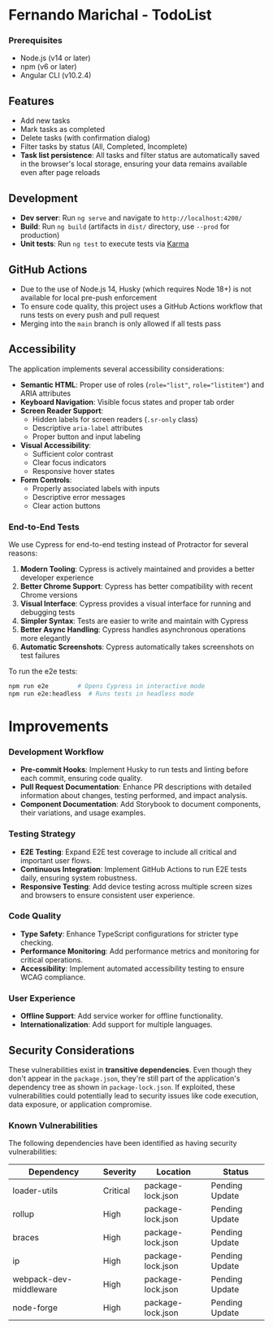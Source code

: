 # Fernando Marichal - TodoList

### Prerequisites

- Node.js (v14 or later)
- npm (v6 or later)
- Angular CLI (v10.2.4)

## Features

- Add new tasks
- Mark tasks as completed
- Delete tasks (with confirmation dialog)
- Filter tasks by status (All, Completed, Incomplete)
- **Task list persistence**: All tasks and filter status are automatically saved in the browser's local storage, ensuring your data remains available even after page reloads

## Development

- **Dev server**: Run `ng serve` and navigate to `http://localhost:4200/`
- **Build**: Run `ng build` (artifacts in `dist/` directory, use `--prod` for production)
- **Unit tests**: Run `ng test` to execute tests via [Karma](https://karma-runner.github.io)

## GitHub Actions

- Due to the use of Node.js 14, Husky (which requires Node 18+) is not available for local pre-push enforcement
- To ensure code quality, this project uses a GitHub Actions workflow that runs tests on every push and pull request
- Merging into the `main` branch is only allowed if all tests pass

## Accessibility

The application implements several accessibility considerations:

- **Semantic HTML**: Proper use of roles (`role="list"`, `role="listitem"`) and ARIA attributes
- **Keyboard Navigation**: Visible focus states and proper tab order
- **Screen Reader Support**:
  - Hidden labels for screen readers (`.sr-only` class)
  - Descriptive `aria-label` attributes
  - Proper button and input labeling
- **Visual Accessibility**:
  - Sufficient color contrast
  - Clear focus indicators
  - Responsive hover states
- **Form Controls**:
  - Properly associated labels with inputs
  - Descriptive error messages
  - Clear action buttons

### End-to-End Tests

We use Cypress for end-to-end testing instead of Protractor for several reasons:

1. **Modern Tooling**: Cypress is actively maintained and provides a better developer experience
2. **Better Chrome Support**: Cypress has better compatibility with recent Chrome versions
3. **Visual Interface**: Cypress provides a visual interface for running and debugging tests
4. **Simpler Syntax**: Tests are easier to write and maintain with Cypress
5. **Better Async Handling**: Cypress handles asynchronous operations more elegantly
6. **Automatic Screenshots**: Cypress automatically takes screenshots on test failures

To run the e2e tests:

```bash
npm run e2e        # Opens Cypress in interactive mode
npm run e2e:headless  # Runs tests in headless mode
```

# Improvements

### Development Workflow

- **Pre-commit Hooks**: Implement Husky to run tests and linting before each commit, ensuring code quality.
- **Pull Request Documentation**: Enhance PR descriptions with detailed information about changes, testing performed, and impact analysis.
- **Component Documentation**: Add Storybook to document components, their variations, and usage examples.

### Testing Strategy

- **E2E Testing**: Expand E2E test coverage to include all critical and important user flows.
- **Continuous Integration**: Implement GitHub Actions to run E2E tests daily, ensuring system robustness.
- **Responsive Testing**: Add device testing across multiple screen sizes and browsers to ensure consistent user experience.

### Code Quality

- **Type Safety**: Enhance TypeScript configurations for stricter type checking.
- **Performance Monitoring**: Add performance metrics and monitoring for critical operations.
- **Accessibility**: Implement automated accessibility testing to ensure WCAG compliance.

### User Experience

- **Offline Support**: Add service worker for offline functionality.
- **Internationalization**: Add support for multiple languages.

## Security Considerations

These vulnerabilities exist in **transitive dependencies**. Even though they don't appear in the `package.json`, they're still part of the application's dependency tree as shown in `package-lock.json`. If exploited, these vulnerabilities could potentially lead to security issues like code execution, data exposure, or application compromise.

### Known Vulnerabilities

The following dependencies have been identified as having security vulnerabilities:

| Dependency             | Severity | Location          | Status         |
| ---------------------- | -------- | ----------------- | -------------- |
| loader-utils           | Critical | package-lock.json | Pending Update |
| rollup                 | High     | package-lock.json | Pending Update |
| braces                 | High     | package-lock.json | Pending Update |
| ip                     | High     | package-lock.json | Pending Update |
| webpack-dev-middleware | High     | package-lock.json | Pending Update |
| node-forge             | High     | package-lock.json | Pending Update |
